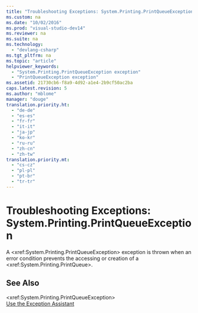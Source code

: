 ```yaml
---
title: "Troubleshooting Exceptions: System.Printing.PrintQueueException"
ms.custom: na
ms.date: "10/02/2016"
ms.prod: "visual-studio-dev14"
ms.reviewer: na
ms.suite: na
ms.technology: 
  - "devlang-csharp"
ms.tgt_pltfrm: na
ms.topic: "article"
helpviewer_keywords: 
  - "System.Printing.PrintQueueException exception"
  - "PrintQueueException exception"
ms.assetid: 21730cb6-f8a9-4d92-a1e4-2b9cf50ac2ba
caps.latest.revision: 5
ms.author: "mblome"
manager: "douge"
translation.priority.ht: 
  - "de-de"
  - "es-es"
  - "fr-fr"
  - "it-it"
  - "ja-jp"
  - "ko-kr"
  - "ru-ru"
  - "zh-cn"
  - "zh-tw"
translation.priority.mt: 
  - "cs-cz"
  - "pl-pl"
  - "pt-br"
  - "tr-tr"
---
```

# Troubleshooting Exceptions: System.Printing.PrintQueueException
A \<xref:System.Printing.PrintQueueException> exception is thrown when an error condition prevents the accessing or creation of a \<xref:System.Printing.PrintQueue>.  
  
## See Also  
 \<xref:System.Printing.PrintQueueException>   
 [Use the Exception Assistant](../Topic/How%20to:%20Use%20the%20Exception%20Assistant.md)